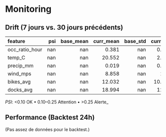# Monitoring

## Drift (7 jours vs. 30 jours précédents)
| feature        |   psi |   base_mean |   curr_mean |   base_std |   curr_std |   n_base |   n_curr | psi_flag   |
|:---------------|------:|------------:|------------:|-----------:|-----------:|---------:|---------:|:-----------|
| occ_ratio_hour |   nan |         nan |       0.381 |        nan |      0.287 |        0 |    22625 | n/a        |
| temp_C         |   nan |         nan |      20.552 |        nan |      2.105 |        0 |    22625 | n/a        |
| precip_mm      |   nan |         nan |       0.019 |        nan |      0.053 |        0 |    22625 | n/a        |
| wind_mps       |   nan |         nan |       8.858 |        nan |      1.46  |        0 |    22625 | n/a        |
| bikes_avg      |   nan |         nan |      12.032 |        nan |     10.552 |        0 |    22625 | n/a        |
| docks_avg      |   nan |         nan |      18.994 |        nan |     12.51  |        0 |    22625 | n/a        |

_PSI_: <0.10 OK • 0.10–0.25 Attention • >0.25 Alerte_

## Performance (Backtest 24h)
(Pas assez de données pour le backtest.)
